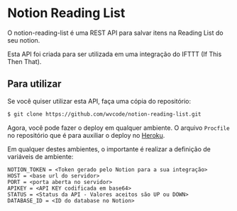 # Notion Reading List

O notion-reading-list é uma REST API para salvar itens na Reading List do seu notion.

Esta API foi criada para ser utilizada em uma integração do IFTTT (If This Then That).

## Para utilizar

Se você quiser utilizar esta API, faça uma cópia do repositório:

```bash
$ git clone https://github.com/wvcode/notion-reading-list.git
```

Agora, você pode fazer o deploy em qualquer ambiente. O arquivo `Procfile` no repositório que é para auxiliar o deploy no [Heroku](https://heroku.com).

Em qualquer destes ambientes, o importante é realizar a definição de variáveis de ambiente:

```text
NOTION_TOKEN = <Token gerado pelo Notion para a sua integração>
HOST = <base url do servidor>
PORT = <porta aberta no servidor>
APIKEY = <API KEY codificada em base64>
STATUS = <Status da API - Valores aceitos são UP ou DOWN>
DATABASE_ID = <ID do database no Notion>
```
